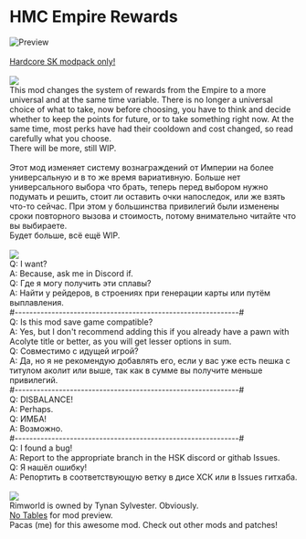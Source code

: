 # HMC Empire Rewards
![Preview](/__PREVIEW__/HMCER.png?raw=true "Preview")<br><br>
[Hardcore SK modpack only!](https://github.com/skyarkhangel/Hardcore-SK/tree/development)
<br><br>
<img src="https://i.imgur.com/svEwA2k.png">
<br>
This mod changes the system of rewards from the Empire to a more universal and at the same time variable. There is no longer a universal choice of what to take, now before choosing, you have to think and decide whether to keep the points for future, or to take something right now. At the same time, most perks have had their cooldown and cost changed, so read carefully what you choose.<br>There will be more, still WIP.<br>
<br>
Этот мод изменяет систему вознаграждений от Империи на более универсальную и в то же время вариативную. Больше нет универсального выбора что брать, теперь перед выбором нужно подумать и решить, стоит ли оставить очки напоследок, или же взять что-то сейчас. При этом у большинства привилегий были изменены сроки повторного вызова и стоимость, потому внимательно читайте что вы выбираете.<br>Будет больше, всё ещё WIP.<br><br>
<img src="https://i.imgur.com/5KVUmeE.png">
<br>
Q: I want?<br>
A: Because, ask me in Discord if.<br>
Q: Где я могу получить эти сплавы?<br>
A: Найти у рейдеров, в строениях при генерации карты или путём выплавления.<br>
#-------------------------------------------------------------#<br>
Q: Is this mod save game compatible?<br>
A: Yes, but I don't recommend adding this if you already have a pawn with Acolyte title or better, as you will get lesser options in sum.<br>
Q: Совместимо с идущей игрой?<br>
A: Да, но я не рекомендую добавлять его, если у вас уже есть пешка с титулом аколит или выше, так как в сумме вы получите меньше привилегий.<br>
#-------------------------------------------------------------#<br>
Q: DISBALANCE!<br>
A: Perhaps.<br>
Q: ИМБА!<br>
A: Возможно.<br>
#-------------------------------------------------------------#<br>
Q: I found a bug!<br>
A: Report to the appropriate branch in the HSK discord or githab Issues.<br>
Q: Я нашёл ошибку!<br>
A: Репортить в соответствующую ветку в дисе ХСК или в Issues гитхаба.<br>
<br>
<img src="https://i.imgur.com/fdngbbh.png">
<br>
Rimworld is owned by Tynan Sylvester. Obviously.<br>
[No Tables](https://twitter.com/No_Tables) for mod preview.<br>
Pacas (me) for this awesome mod. Check out other mods and patches!<br>